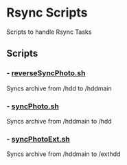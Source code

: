 # Rsync Scripts

Scripts to handle Rsync Tasks

## Scripts

### - [reverseSyncPhoto.sh](./reverseSyncPhoto.sh)

Syncs archive from /hdd to /hddmain

### - [syncPhoto.sh](./syncPhoto.sh)

Syncs archive from /hddmain to /hdd

### - [syncPhotoExt.sh](./syncPhotoExt.sh)

Syncs archive from /hddmain to /exthdd
